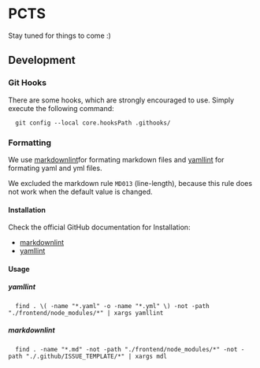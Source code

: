 # PCTS

Stay tuned for things to come :)

## Development

### Git Hooks

There are some hooks, which are strongly encouraged to use. Simply execute the following command:

```shell
  git config --local core.hooksPath .githooks/
```

### Formatting

We use [markdownlint](https://github.com/markdownlint/markdownlint)for formating markdown files
and [yamllint](https://github.com/adrienverge/yamllint) for formating yaml and yml files.

We excluded the markdown rule `MD013` (line-length), because this rule does not work when the default value is changed.

#### Installation

Check the official GitHub documentation for Installation:

- [markdownlint](https://github.com/markdownlint/markdownlint#installation)
- [yamllint](https://github.com/adrienverge/yamllint#installation)

#### Usage

##### yamllint

```shell
  find . \( -name "*.yaml" -o -name "*.yml" \) -not -path "./frontend/node_modules/*" | xargs yamllint
```

##### markdownlint

```shell
  find . -name "*.md" -not -path "./frontend/node_modules/*" -not -path "./.github/ISSUE_TEMPLATE/*" | xargs mdl
```
